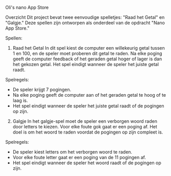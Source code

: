 Oli's nano App Store

Overzicht
Dit project bevat twee eenvoudige spelletjes: "Raad het Getal" en "Galgje." Deze spellen zijn ontworpen als onderdeel van de opdracht "Nano App Store."

Spellen:
1. Raad het Getal
In dit spel kiest de computer een willekeurig getal tussen 1 en 100, en de speler moet proberen dit getal te raden. Na elke poging geeft de computer feedback of het geraden getal hoger of lager is dan het gekozen getal. Het spel eindigt wanneer de speler het juiste getal raadt.

Spelregels:
- De speler krijgt 7 pogingen.
- Na elke poging geeft de computer aan of het geraden getal te hoog of te laag is.
- Het spel eindigt wanneer de speler het juiste getal raadt of de pogingen op zijn.

2. Galgje
In het galgje-spel moet de speler een verborgen woord raden door letters te kiezen. Voor elke foute gok gaat er een poging af. Het doel is om het woord te raden voordat de pogingen op zijn compleet is.

Spelregels:
- De speler kiest letters om het verborgen woord te raden.
- Voor elke foute letter gaat er een poging van de 11 pogingen af.
- Het spel eindigt wanneer de speler het woord raadt of de pogingen op zijn.
